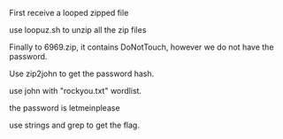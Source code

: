 First receive a looped zipped file

use loopuz.sh to unzip all the zip files

Finally to 6969.zip, it contains DoNotTouch, however we do not have the password.

Use zip2john to get the password hash.

use john with "rockyou.txt" wordlist. 

the password is letmeinplease

use strings and grep to get the flag.
